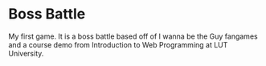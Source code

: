 # Boss Battle

My first game. It is a boss battle based off of I wanna be the Guy fangames and a course demo from Introduction to Web Programming at LUT University.
